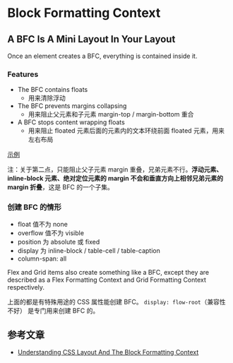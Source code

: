 # Block Formatting Context

## A BFC Is A Mini Layout In Your Layout

Once an element creates a BFC, everything is contained inside it.

### Features

* The BFC contains floats
  * 用来清除浮动
* The BFC prevents margins collapsing
  * 用来阻止父元素和子元素 margin-top / margin-bottom 重合
* A BFC stops content wrapping floats
  * 用来阻止 floated 元素后面的元素内的文本环绕前面 floated 元素，用来左右布局

[示例](https://codepen.io/rachelandrew/pen/WXyvpd)

注：关于第二点，只能阻止父子元素 margin 重叠，兄弟元素不行。**浮动元素、inline-block 元素、绝对定位元素的 margin 不会和垂直方向上相邻兄弟元素的 margin 折叠**，这是 BFC 的一个子集。

### 创建 BFC 的情形

* float 值不为 none
* overflow 值不为 visible
* position 为 absolute 或 fixed
* display 为 inline-block / table-cell / table-caption
* column-span: all

Flex and Grid items also create something like a BFC, except they are described as a Flex Formatting Context and Grid Formatting Context respectively.

上面的都是有特殊用途的 CSS 属性能创建 BFC。 `display: flow-root`（兼容性不好） 是专门用来创建 BFC 的。


## 参考文章
* [Understanding CSS Layout And The Block Formatting Context](https://www.smashingmagazine.com/2017/12/understanding-css-layout-block-formatting-context/)